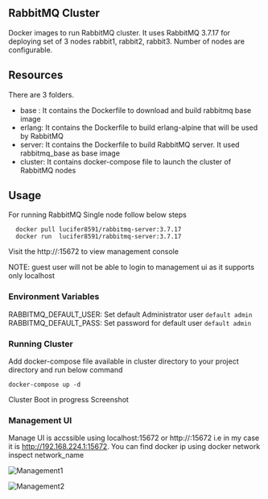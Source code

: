 ## RabbitMQ Cluster
Docker images to run RabbitMQ cluster. It uses RabbitMQ 3.7.17 for deploying set of 3 nodes rabbit1, rabbit2, rabbit3.
Number of nodes are configurable.

## Resources

There are 3 folders.

- base :   It contains the Dockerfile to download and build rabbitmq base image
- erlang:  It contains the Dockerfile to build erlang-alpine that will be used by RabbitMQ
- server:  It contains the Dockerfile to build RabbitMQ server. It used rabbitmq_base as base image
- cluster: It contains docker-compose file to launch the cluster of RabbitMQ nodes

## Usage

For running RabbitMQ Single node follow below steps
```
  docker pull lucifer8591/rabbitmq-server:3.7.17
  docker run  lucifer8591/rabbitmq-server:3.7.17
```

Visit the http://<docker-ip>:15672 to view management console

NOTE:
guest user will not be able to login to management ui as it supports only localhost

### Environment Variables
RABBITMQ_DEFAULT_USER: Set default Administrator user ```default admin```
RABBITMQ_DEFAULT_PASS: Set password for default user ```default admin```

### Running Cluster
Add docker-compose file available in cluster directory to your project directory and run below command

```
docker-compose up -d

```

Cluster Boot in progress Screenshot

### Management UI
Manage UI is accssible using localhost:15672 or http://<dockerip>:15672 i.e in my case it is http://192.168.224.1:15672. You can find docker ip using docker network inspect network_name

![Management1](https://raw.githubusercontent.com/username/projectname/branch/path/to/img.png)

![Management2](https://raw.githubusercontent.com/username/projectname/branch/path/to/img.png)